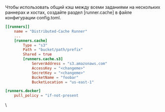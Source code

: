
Чтобы использовать общий кэш между всеми заданиями на нескольких раннерах и хостах, создайте раздел [runner.cache] в файле конфигурации config.toml.

```toml
[[runners]] 
	name = "Distributed-Cache Runner" 
	... 
	[runners.cache] 
		Type = "s3" 
		Path = "bucket/path/prefix" 
		Shared = true 
		[runners.cache.s3] 
			ServerAddress = "s3.amazonaws.com" 
			AccessKey = "<changeme>" 
			SecretKey = "<changeme>" 
			BucketName = "foobar" 
			BucketLocation = "us-east-1"
```

```toml
[runners.docker]   
	pull_policy = "if-not-present
```
\
